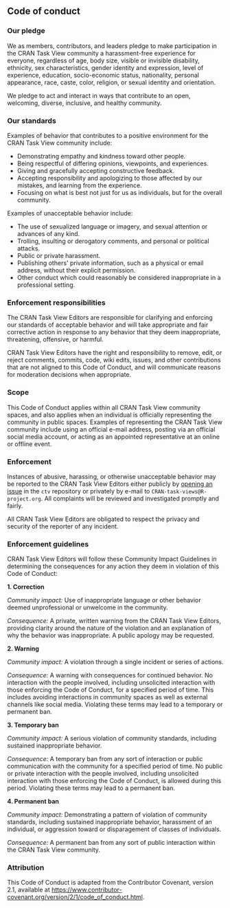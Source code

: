 ## Code of conduct


### Our pledge

We as members, contributors, and leaders pledge to make participation in the CRAN Task View
community a harassment-free experience for everyone, regardless of age, body
size, visible or invisible disability, ethnicity, sex characteristics, gender
identity and expression, level of experience, education, socio-economic status,
nationality, personal appearance, race, caste, color, religion, or sexual
identity and orientation.

We pledge to act and interact in ways that contribute to an open, welcoming,
diverse, inclusive, and healthy community.


### Our standards

Examples of behavior that contributes to a positive environment for the CRAN Task View
community include:

* Demonstrating empathy and kindness toward other people.
* Being respectful of differing opinions, viewpoints, and experiences.
* Giving and gracefully accepting constructive feedback.
* Accepting responsibility and apologizing to those affected by our mistakes, and learning from the experience.
* Focusing on what is best not just for us as individuals, but for the overall community.

Examples of unacceptable behavior include:

* The use of sexualized language or imagery, and sexual attention or advances of any kind.
* Trolling, insulting or derogatory comments, and personal or political attacks.
* Public or private harassment.
* Publishing others' private information, such as a physical or email address, without their explicit permission.
* Other conduct which could reasonably be considered inappropriate in a professional setting.


### Enforcement responsibilities

The CRAN Task View Editors are responsible for clarifying and enforcing our standards of
acceptable behavior and will take appropriate and fair corrective action in
response to any behavior that they deem inappropriate, threatening, offensive,
or harmful.

CRAN Task View Editors have the right and responsibility to remove, edit, or reject
comments, commits, code, wiki edits, issues, and other contributions that are
not aligned to this Code of Conduct, and will communicate reasons for moderation
decisions when appropriate.


### Scope

This Code of Conduct applies within all CRAN Task View community spaces, and also applies when
an individual is officially representing the community in public spaces.
Examples of representing the CRAN Task View community include using an official e-mail address,
posting via an official social media account, or acting as an appointed
representative at an online or offline event.


### Enforcement

Instances of abusive, harassing, or otherwise unacceptable behavior may be
reported to the CRAN Task View Editors either publicly by
[opening an issue](https://github.com/cran-task-views/ctv/issues) in the `ctv`
repository or privately by e-mail to `CRAN-task-views@R-project.org`.
All complaints will be reviewed and investigated promptly and fairly.

All CRAN Task View Editors are obligated to respect the privacy and security of the
reporter of any incident.


### Enforcement guidelines

CRAN Task View Editors will follow these Community Impact Guidelines in determining
the consequences for any action they deem in violation of this Code of Conduct:

**1. Correction**

_Community impact:_ Use of inappropriate language or other behavior deemed
unprofessional or unwelcome in the community.

_Consequence:_ A private, written warning from the CRAN Task View Editors, providing
clarity around the nature of the violation and an explanation of why the
behavior was inappropriate. A public apology may be requested.

**2. Warning**

_Community impact:_ A violation through a single incident or series of actions.

_Consequence:_ A warning with consequences for continued behavior. No
interaction with the people involved, including unsolicited interaction with
those enforcing the Code of Conduct, for a specified period of time. This
includes avoiding interactions in community spaces as well as external channels
like social media. Violating these terms may lead to a temporary or permanent
ban.


**3. Temporary ban**

_Community impact:_ A serious violation of community standards, including
sustained inappropriate behavior.

_Consequence:_ A temporary ban from any sort of interaction or public
communication with the community for a specified period of time. No public or
private interaction with the people involved, including unsolicited interaction
with those enforcing the Code of Conduct, is allowed during this period.
Violating these terms may lead to a permanent ban.

**4. Permanent ban**

_Community impact:_ Demonstrating a pattern of violation of community standards,
including sustained inappropriate behavior, harassment of an individual, or
aggression toward or disparagement of classes of individuals.

_Consequence:_ A permanent ban from any sort of public interaction within the
CRAN Task View community.


### Attribution

This Code of Conduct is adapted from the Contributor Covenant, version 2.1,
available at <https://www.contributor-covenant.org/version/2/1/code_of_conduct.html>.
